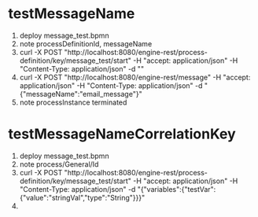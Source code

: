 # testMessageName
1. deploy message_test.bpmn
2. note processDefinitionId, messageName
3. curl -X POST "http://localhost:8080/engine-rest/process-definition/key/message_test/start" -H "accept: application/json" -H "Content-Type: application/json" -d ""
4. curl -X POST "http://localhost:8080/engine-rest/message" -H  "accept: application/json" -H  "Content-Type: application/json" -d "{\"messageName\":\"email_message\"}"
5. note processInstance terminated

# testMessageNameCorrelationKey
1. deploy message_test.bpmn
2. note process/General/Id
3. curl -X POST "http://localhost:8080/engine-rest/process-definition/key/message_test/start" -H  "accept: application/json" -H  "Content-Type: application/json" -d "{\"variables\":{\"testVar\":{\"value\":\"stringVal\",\"type\":\"String\"}}}"
4. 

